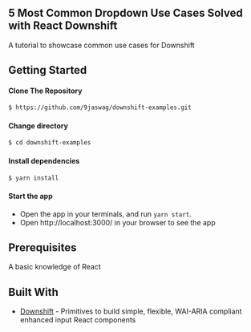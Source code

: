 5 Most Common Dropdown Use Cases Solved with React Downshift
------

A tutorial to showcase common use cases for Downshift


Getting Started
------

#### Clone The Repository
```sh
$ https://github.com/9jaswag/downshift-examples.git
```


#### Change directory
```sh
$ cd downshift-examples
```


#### Install dependencies
```sh
$ yarn install
```


#### Start the app
- Open the app in your terminals, and run `yarn start`.
- Open http://localhost:3000/ in your browser to see the app


Prerequisites
------
A basic knowledge of React


Built With
------
- [Downshift](https://github.com/paypal/downshift) - Primitives to build simple, flexible, WAI-ARIA compliant enhanced input React components
